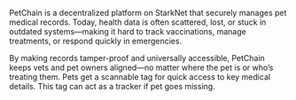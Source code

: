 PetChain is a decentralized platform on StarkNet that securely manages pet medical records. Today, health data is often scattered, lost, or stuck in outdated systems—making it hard to track vaccinations, manage treatments, or respond quickly in emergencies.

By making records tamper-proof and universally accessible, PetChain keeps vets and pet owners aligned—no matter where the pet is or who’s treating them. Pets get a scannable tag for quick access to key medical details. This tag can act as a tracker if pet goes missing.


